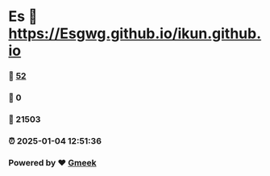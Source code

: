 # Es :link: https://Esgwg.github.io/ikun.github.io 
### :page_facing_up: [52](https://Esgwg.github.io/ikun.github.io/tag.html) 
### :speech_balloon: 0 
### :hibiscus: 21503 
### :alarm_clock: 2025-01-04 12:51:36 
### Powered by :heart: [Gmeek](https://github.com/Meekdai/Gmeek)
